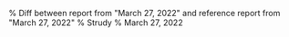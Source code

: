 % Diff between report from "March 27, 2022" and reference report from "March 27, 2022"
% Strudy
% March 27, 2022


